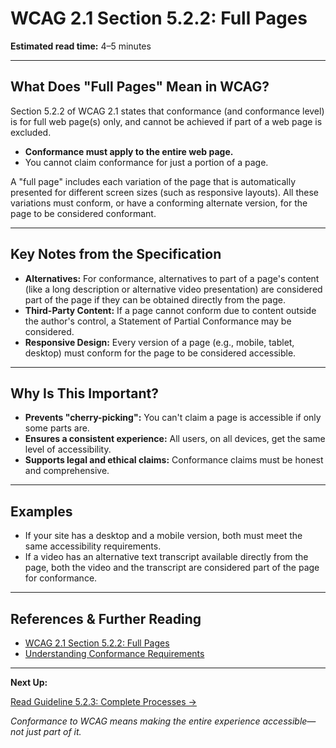 <!---
title: 5.2.2 - Full Pages
series: Making the Web Accessible for All
description: An in-depth explanation of WCAG 2.1 Section 5.2.2, Full Pages—what it means, why it matters, and how to apply it.
keywords: wcag 5.2.2, full pages, accessibility, web standards, conformance, partial conformance
image: WCAG-Series-5-2-2.png
imageAlt: Blue text on yellow background saying, "Web Content Accessibility Guidelines (WCAG) 5.2.2 Explained, Full Pages"
status: published
date: 2025-07-08
excerpt: This section explains the requirement that WCAG conformance applies to full web pages only, not just parts, and what counts as a full page.
--->

# **WCAG 2.1 Section 5.2.2: Full Pages**

**Estimated read time:** 4–5 minutes

---

## **What Does "Full Pages" Mean in WCAG?**

Section 5.2.2 of WCAG 2.1 states that conformance (and conformance level) is for full web page(s) only, and cannot be achieved if part of a web page is excluded.

- **Conformance must apply to the entire web page.**
- You cannot claim conformance for just a portion of a page.

A "full page" includes each variation of the page that is automatically presented for different screen sizes (such as responsive layouts). All these variations must conform, or have a conforming alternate version, for the page to be considered conformant.

---

## **Key Notes from the Specification**

- **Alternatives:** For conformance, alternatives to part of a page's content (like a long description or alternative video presentation) are considered part of the page if they can be obtained directly from the page.
- **Third-Party Content:** If a page cannot conform due to content outside the author's control, a Statement of Partial Conformance may be considered.
- **Responsive Design:** Every version of a page (e.g., mobile, tablet, desktop) must conform for the page to be considered accessible.

---

## **Why Is This Important?**

- **Prevents "cherry-picking":** You can't claim a page is accessible if only some parts are.
- **Ensures a consistent experience:** All users, on all devices, get the same level of accessibility.
- **Supports legal and ethical claims:** Conformance claims must be honest and comprehensive.

---

## **Examples**

- If your site has a desktop and a mobile version, both must meet the same accessibility requirements.
- If a video has an alternative text transcript available directly from the page, both the video and the transcript are considered part of the page for conformance.

---

## **References & Further Reading**
- [WCAG 2.1 Section 5.2.2: Full Pages](https://www.w3.org/TR/WCAG21/#cc2)
- [Understanding Conformance Requirements](https://www.w3.org/WAI/WCAG21/Understanding/conformance#conformance-requirements)

---

**Next Up:**

[Read Guideline 5.2.3: Complete Processes →](WCAG-Guideline-5-2-3-Complete-Processes-Explained)

*Conformance to WCAG means making the entire experience accessible—not just part of it.*
